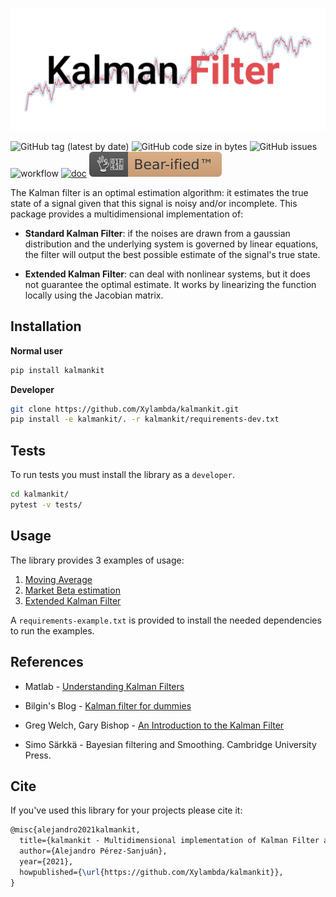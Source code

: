 <p align="center">
  <img src="img/logo.png" width="700">
</p>

![GitHub tag (latest by date)](https://img.shields.io/github/v/tag/Xylambda/kalmankit?label=VERSION&style=badge)
![GitHub code size in bytes](https://img.shields.io/github/languages/code-size/Xylambda/kalmankit?style=badge)
![GitHub issues](https://img.shields.io/github/issues/Xylambda/kalmankit?style=badge)
![workflow](https://github.com/Xylambda/kalmankit/actions/workflows/cicd.yaml/badge.svg)
[![doc](https://img.shields.io/badge/DOCS-documentation-blue.svg?style=badge)](https://xylambda.github.io/kalmankit/)
[![bear-ified](https://raw.githubusercontent.com/beartype/beartype-assets/main/badge/bear-ified.svg)](https://beartype.readthedocs.io)

The Kalman filter is an optimal estimation algorithm: it estimates the true 
state of a signal given that this signal is noisy and/or incomplete. This 
package provides a multidimensional implementation of:
* **Standard Kalman Filter**: if the noises are drawn from a gaussian 
distribution and the underlying system is governed by linear equations, the 
filter will output the best possible estimate of the signal's true state.

* **Extended Kalman Filter**: can deal with nonlinear systems, but it does not
guarantee the optimal estimate. It works by linearizing the function locally
using the Jacobian matrix.


## Installation
**Normal user**
```bash
pip install kalmankit
```

**Developer**
```bash
git clone https://github.com/Xylambda/kalmankit.git
pip install -e kalmankit/. -r kalmankit/requirements-dev.txt
```

## Tests
To run tests you must install the library as a `developer`.
```bash
cd kalmankit/
pytest -v tests/
```

## Usage
The library provides 3 examples of usage:
1. [Moving Average](examples/moving_average.py)
2. [Market Beta estimation](examples/market_beta.py)
3. [Extended Kalman Filter](examples/extended.py)

A `requirements-example.txt` is provided to install the needed dependencies to
run the examples.

## References
* Matlab - [Understanding Kalman Filters](https://www.youtube.com/playlist?list=PLn8PRpmsu08pzi6EMiYnR-076Mh-q3tWr)

* Bilgin's Blog - [Kalman filter for dummies](http://bilgin.esme.org/BitsAndBytes/KalmanFilterforDummies)

* Greg Welch, Gary Bishop - [An Introduction to the Kalman Filter](https://www.cs.unc.edu/~welch/media/pdf/kalman_intro.pdf)

* Simo Särkkä - Bayesian filtering and Smoothing. Cambridge University Press.


## Cite
If you've used this library for your projects please cite it:

```latex
@misc{alejandro2021kalmankit,
  title={kalmankit - Multidimensional implementation of Kalman Filter algorithms},
  author={Alejandro Pérez-Sanjuán},
  year={2021},
  howpublished={\url{https://github.com/Xylambda/kalmankit}},
}
```